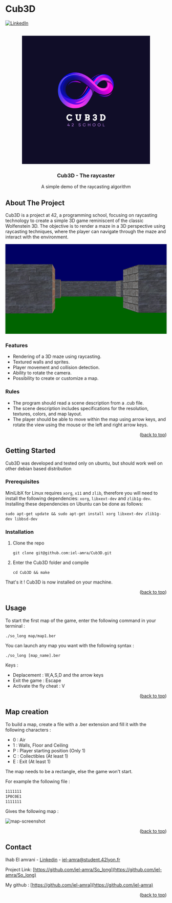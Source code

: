 # Cub3D

<!-- Improved compatibility of back to top link: See: https://github.com/othneildrew/Best-README-Template/pull/73 -->
<a name="readme-top"></a>
<!--
*** Thanks for checking out the Best-README-Template. If you have a suggestion
*** that would make this better, please fork the repo and create a pull request
*** or simply open an issue with the tag "enhancement".
*** Don't forget to give the project a star!
*** Thanks again! Now go create something AMAZING! :D
-->



<!-- PROJECT SHIELDS -->
<!--
*** I'm using markdown "reference style" links for readability.
*** Reference links are enclosed in brackets [ ] instead of parentheses ( ).
*** See the bottom of this document for the declaration of the reference variables
*** for contributors-url, forks-url, etc. This is an optional, concise syntax you may use.
*** https://www.markdownguide.org/basic-syntax/#reference-style-links
-->
[![LinkedIn][linkedin-shield]][linkedin-url]

<!-- PROJECT LOGO -->
<br />
<div align="center">
  <a href="https://github.com/iel-amra/So_long">
    <img src="https://github.com/iel-amra/Cub3D/blob/main/Cub3D.png?raw=true" alt="Logo" width="400" height="400">
  </a>

  <h3 align="center">Cub3D - The raycaster</h3>

  <p align="center">
    A simple demo of the raycasting algorithm
  </p>
</div>



<!-- ABOUT THE PROJECT -->
## About The Project

Cub3D is a project at 42, a programming school, focusing on raycasting technology to create a simple 3D game reminiscent of the classic Wolfenstein 3D. The objective is to render a maze in a 3D perspective using raycasting techniques, where the player can navigate through the maze and interact with the environment.


![Product Name Screen Shot][product-screenshot]

### Features
* Rendering of a 3D maze using raycasting.
* Textured walls and sprites.
* Player movement and collision detection.
* Ability to rotate the camera.
* Possibility to create or customize a map.

### Rules
* The program should read a scene description from a .cub file.
* The scene description includes specifications for the resolution, textures, colors, and map layout.
* The player should be able to move within the map using arrow keys, and rotate the view using the mouse or the left and right arrow keys.

<p align="right">(<a href="#readme-top">back to top</a>)</p>



<!-- GETTING STARTED -->
## Getting Started

Cub3D was developed and tested only on ubuntu, but should work well on other debian based distribution

### Prerequisites

<p>MiniLibX for Linux requires <code class="language-plaintext highlighter-rouge">xorg</code>, <code class="language-plaintext highlighter-rouge">x11</code> and <code class="language-plaintext highlighter-rouge">zlib</code>, therefore you will need to install the following dependencies: <code class="language-plaintext highlighter-rouge">xorg</code>, <code class="language-plaintext highlighter-rouge">libxext-dev</code> and <code class="language-plaintext highlighter-rouge">zlib1g-dev</code>. Installing these dependencies on Ubuntu can be done as follows:</p>

```
sudo apt-get update && sudo apt-get install xorg libxext-dev zlib1g-dev libbsd-dev
```

### Installation

1. Clone the repo
   ```
   git clone git@github.com:iel-amra/Cub3D.git
   ```
2. Enter the Cub3D folder and compile
   ```
   cd Cub3D && make
   ```

That's it ! Cub3D is now installed on your machine.

<p align="right">(<a href="#readme-top">back to top</a>)</p>



<!-- USAGE EXAMPLES -->
## Usage

To start the first map of the game, enter the following command in your terminal :
```
./so_long map/map1.ber
```

You can launch any map you want with the following syntax :
```
./so_long [map_name].ber
```

Keys :
* Deplacement : W,A,S,D and the arrow keys
* Exit the game : Escape
* Activate the fly cheat : V

<p align="right">(<a href="#readme-top">back to top</a>)</p>



## Map creation

To build a map, create a file with a .ber extension and fill it with the following characters :
- 0 : Air
- 1 : Walls, Floor and Ceiling
- P : Player starting position (Only 1)
- C : Collectibles (At least 1)
- E : Exit (At least 1)

The map needs to be a rectangle, else the game won't start.

For example the following file :

```
1111111
1P0C0E1
1111111
```
Gives the following map :

<img src="https://github.com/iel-amra/Cub3D/blob/main/img/screenshot_map.png?raw=true" alt="map-screenshot" width="500"/>

<p align="right">(<a href="#readme-top">back to top</a>)</p>



<!-- CONTACT -->
## Contact

Ihab El amrani - [Linkedin](https://www.linkedin.com/in/ihab-el-amrani) - iel-amra@student.42lyon.fr

Project Link: [https://github.com/iel-amra/So_long](https://github.com/iel-amra/So_long)

My github : [https://github.com/iel-amra](https://github.com/iel-amra)

<p align="right">(<a href="#readme-top">back to top</a>)</p>



<!-- MARKDOWN LINKS & IMAGES -->
<!-- https://www.markdownguide.org/basic-syntax/#reference-style-links -->
[linkedin-shield]: https://img.shields.io/badge/-LinkedIn-black.svg?style=for-the-badge&logo=linkedin&colorB=555
[linkedin-url]: https://www.linkedin.com/in/ihab-el-amrani
[product-screenshot]: https://github.com/iel-amra/Cub3D/blob/main/screenshot.png?raw=true
[map-screenshot]: https://github.com/iel-amra/So_long/blob/main/img/screenshot_map.png?raw=true